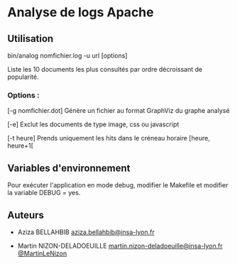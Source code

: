 # Analyse de logs Apache

## Utilisation

bin/analog nomfichier.log -u url [options]

Liste les 10 documents les plus consultés par ordre décroissant de popularité.

### Options :

[-g nomfichier.dot] Génère un fichier au format GraphViz du graphe analysé

[-e] Exclut les documents de type image, css ou javascript

[-t heure] Prends uniquement les hits dans le créneau horaire [heure, heure+1[

## Variables d'environnement

Pour exécuter l'application en mode debug, modifier le Makefile et modifier la variable DEBUG = yes.

## Auteurs

- Aziza BELLAHBIB
    aziza.bellahbib@insa-lyon.fr

- Martin NIZON-DELADOEUILLE
    martin.nizon-deladoeuille@insa-lyon.fr
    [@MartinLeNizon](https://github.com/MartinLeNizon)
